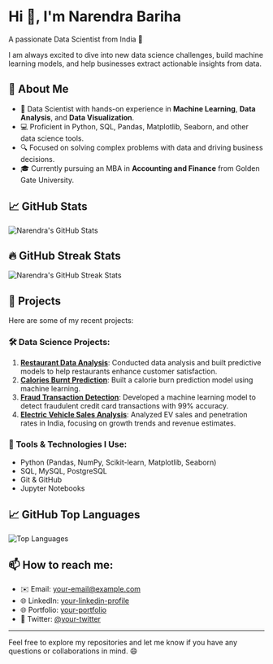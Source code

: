 # Hi 👋, I'm Narendra Bariha

A passionate Data Scientist from India 🌱

I am always excited to dive into new data science challenges, build machine learning models, and help businesses extract actionable insights from data.

## 🚀 About Me
- 🧠 Data Scientist with hands-on experience in **Machine Learning**, **Data Analysis**, and **Data Visualization**.
- 💻 Proficient in Python, SQL, Pandas, Matplotlib, Seaborn, and other data science tools.
- 🔍 Focused on solving complex problems with data and driving business decisions.
- 🎓 Currently pursuing an MBA in **Accounting and Finance** from Golden Gate University.

## 📈 GitHub Stats
![Narendra's GitHub Stats](https://github-readme-stats.vercel.app/api?username=your-username&show_icons=true&hide_title=true&count_private=true&theme=radical)

## 🔥 GitHub Streak Stats
![Narendra's GitHub Streak Stats](https://github-readme-streak-stats.herokuapp.com/?user=your-username&theme=radical)

## 📝 Projects

Here are some of my recent projects:

### 🛠️ Data Science Projects:
1. **[Restaurant Data Analysis](https://github.com/your-username/project1)**: Conducted data analysis and built predictive models to help restaurants enhance customer satisfaction.
2. **[Calories Burnt Prediction](https://github.com/your-username/project2)**: Built a calorie burn prediction model using machine learning.
3. **[Fraud Transaction Detection](https://github.com/your-username/project3)**: Developed a machine learning model to detect fraudulent credit card transactions with 99% accuracy.
4. **[Electric Vehicle Sales Analysis](https://github.com/your-username/project4)**: Analyzed EV sales and penetration rates in India, focusing on growth trends and revenue estimates.
   
### 🔧 Tools & Technologies I Use:
- Python (Pandas, NumPy, Scikit-learn, Matplotlib, Seaborn)
- SQL, MySQL, PostgreSQL
- Git & GitHub
- Jupyter Notebooks

## 📈 GitHub Top Languages
![Top Languages](https://github-readme-stats.vercel.app/api/top-langs/?username=your-username&layout=compact&theme=radical)

## 📫 How to reach me:
- ✉️ Email: [your-email@example.com](mailto:your-email@example.com)
- 🌐 LinkedIn: [your-linkedin-profile](https://www.linkedin.com/in/your-linkedin-profile/)
- 🌐 Portfolio: [your-portfolio](https://your-portfolio-link.com)
- 📱 Twitter: [@your-twitter](https://twitter.com/your-twitter)

---

Feel free to explore my repositories and let me know if you have any questions or collaborations in mind. 😄
